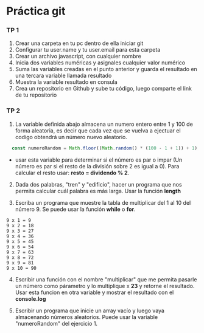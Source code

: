 # Práctica git

### TP 1
1) Crear una carpeta en tu pc dentro de ella iniciar git
2) Configurar tu user.name y tu user.email para esta carpeta
3) Crear un archivo javascript, con cualquier nombre
4) Inicia dos variables numéricas y asignales cualquier valor numérico
5) Suma las variables creadas en el punto anterior y guarda el resultado en una tercara variable llamada resultado
6) Muestra la variable resultado en consula
7) Crea un repositorio en Github y sube tu código, luego comparte el link de tu repositorio

### TP 2
1) La variable definida abajo almacena un numero entero entre 1 y 100 de forma aleatoria, es decir que cada vez que se vuelva a ejectuar el codigo obtendrá un número nuevo aleatorio.

``` js
  const numeroRandom = Math.floor((Math.random() * (100 - 1 + 1)) + 1);
```

 - usar esta variable para determinar si el número es par o impar (Un número es par si el resto de la división sobre 2 es igual a 0). Para calcular el resto usar:  **resto = dividendo % 2**.

 2) Dada dos palabras, "tren" y "edificio", hacer un programa que nos permita calcular cuál palabra es más larga. Usar la función **length**

 3) Escriba un programa que muestre la tabla de multiplicar del 1 al 10 del número 9. Se puede usar la función **while** o **for**.

 ```
9 x 1 = 9
9 x 2 = 18
9 x 3 = 27
9 x 4 = 36
9 x 5 = 45
9 x 6 = 54
9 x 7 = 63
9 x 8 = 72
9 x 9 = 81
9 x 10 = 90
 ```

 4) Escribir una función con el nombre "multiplicar" que me permita pasarle un número como párametro y lo multiplique x **23** y retorne el resultado. Usar esta funcion en otra variable y mostrar el resultado con el **console.log**

 5) Escribir un programa que inicie un array vacío y luego vaya almacenando números aleatorios. Puede usar la variable "numeroRandom" del ejercicio 1. 
